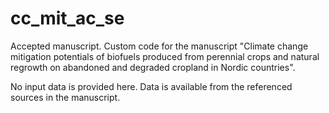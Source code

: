 # cc_mit_ac_se
Accepted manuscript. Custom code for the manuscript "Climate change mitigation potentials of biofuels produced from perennial crops and natural regrowth on abandoned and degraded cropland in Nordic countries".

No input data is provided here. Data is available from the referenced sources in the manuscript.
